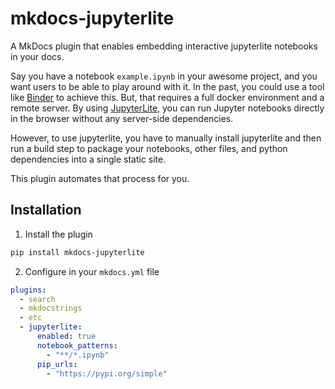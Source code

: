 # mkdocs-jupyterlite

A MkDocs plugin that enables embedding interactive jupyterlite notebooks in your docs.

Say you have a notebook `example.ipynb` in your awesome project, and you want
users to be able to play around with it.
In the past, you could use a tool like [Binder](https://mybinder.org/) to achieve this.
But, that requires a full docker environment and a remote server.
By using [JupyterLite](https://jupyterlite.readthedocs.io/),
you can run Jupyter notebooks directly in the browser without any server-side dependencies.

However, to use jupyterlite, you have to manually install jupyterlite and
then run a build step to package your notebooks, other files, and python
dependencies into a single static site.

This plugin automates that process for you.

## Installation

1. Install the plugin

```bash
pip install mkdocs-jupyterlite
```

2. Configure in your `mkdocs.yml` file

```yaml
plugins:
  - search
  - mkdocstrings
  - etc
  - jupyterlite:
      enabled: true
      notebook_patterns:
        - "**/*.ipynb"
      pip_urls:
        - "https://pypi.org/simple"
```